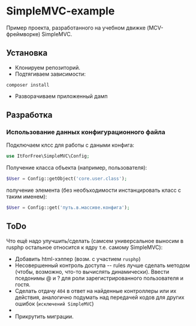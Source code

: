 # SimpleMVC-example

Пример проекта, разработанного на учебном движке (MCV-фреймворке) SimpleMVC.


## Установка

* Клонируем репозиторий.
* Подтягиваем зависимости:
``` 
composer install
```
* Разворачиваем  приложенный дамп

## Разработка

### Использование данных конфигурационного файла

Подключаем клсс для работы с даными конфига:

```php
use ItForFree\SimpleMVC\Config;
```

Получение класса объекта (например, пользователя):

```php
$User = Config::getObject('core.user.class');
```
получение элемента (без необъходимости инстанцировать класс с таким именем):

```php
$User = Config::get('путь.в.массиве.конфига');
```



## ToDo

Что ещё надо улучшить/сделать (самсем универсальное выносим в rusphp остальное относится к ядру т.е. самому SimpleMVC):

* Добавить html-хэлпер (возм. с участием `rusphp`)
* Несовершенный контроль доступа -- rules лучше сделать методом (чтобы, возможно, что-то вычислять динамически). 
    Ввести пседонимы @ и ? для роли зарегистрированного пользователя и гостя.
* Сделать  отдачу `404` в ответ на найденные контроллеры или их действия, аналогично подумать над передачей кодов для других ошибок (`исключений SimpleMVC`)
*
* Прикрутить миграции.


